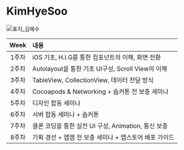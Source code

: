 # KimHyeSoo
![표지_김혜수](https://user-images.githubusercontent.com/60260284/113490319-30703580-9504-11eb-9b8f-38e5a2ae343f.png)

|Week|내용|
|:---:|:---------------|
|1주차|iOS 기초, H.I.G를 통한 컴포넌트의 이해, 화면 전환|
|2주차|Autolayout을 통한 기초 UI구성, Scroll View의 이해|
|3주차|TableView, CollectionView, 데이터 전달 방식|
|4주차|Cocoapods & Networking + 솝커톤 전 보충 세미나|
|5주차|디자인 합동 세미나|
|6주차|서버 합동 세미나 + 솝커톤|
|7주차|클론 코딩을 통한 실전 UI 구성, Animation, 통신 보충|
|8주차|기획 경선 + 앱잼 전 보충 세미나 + 앱스토어 배포 가이드|
